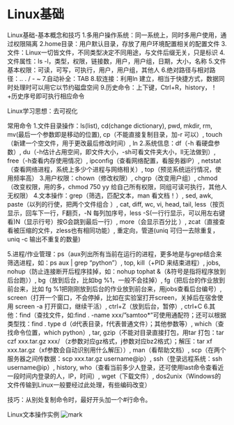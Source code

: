 # Linux基础

Linux基础-基本概念和技巧
1.多用户操作系统：同一系统上，同时多用户使用，通过权限隔离
2.home目录：用户默认目录，存放了用户环境配置相关的配置文件
3.文件：Linux一切皆文件，不同类型决定不同用途，与文件后缀无关，只是标识
4.文件属性：ls -l，类型，权限，链接数，用户，用户组，日期，大小，名称
5.文件基本权限：可读，可写，可执行，用户，用户组，其他人
6.绝对路径与相对路径：.. . / - ~
7.自动补全：TAB
8.软连接：利用ln 建立，相当于快捷方式，数据同时处理时可以用它以节约磁盘空间
9.历史命令：上下键，Ctrl+R，history，！+历史序号即可执行相应命令

Linux学习思想：去可视化

常用命令
1.文件目录操作：ls(list), cd(change dictionary), pwd, mkdir, rm, mv(最后一个参数即是移动的位置), cp（不能直接复制目录，加-r 可以）, touch（新建一个空文件，用于更改最后修改时间）, ln
2.系统信息：df（-h 看硬盘参数）, du（-h估计占用空间，即文件大小，-sh可看文件夹大小，ll无法做到）, free（-h查看内存使用情况）, ipconfig（查看网络配置，看服务器IP）, netstat（查看网络进程，系统上多少个进程与网络相关）, top（预览系统运行情况，使用频率高）
3.用户权限：chown（修改权限）, chgrp（改变用户组）, chmod（改变权限，用的多，chmod 750 yy 给自己所有权限，同组可读可执行，其他人无权限）
4.文本操作：grep（筛选，匹配文本，man 看文档！）, sed, awk, paste（以列的行使，把两个文件组合 ）, cat, diff, wc, vi, head, tail, less（按页显示，回车下一行，F翻页，-N 每列加序号，less -S(一行行显示，可以用左右键看)N（显示行号）按G会跳到最后一行）, more（会显示百分比 ）, zcat（直接查看被压缩的文件，zless也有相同功能）, 重定向，管道(uniq 可归一去除重复，uniq -c 输出不重复的数量)

5.进程/作业管理：ps（aux列出所有当前在运行的进程，更多地是与grep结合来筛选进程，如：ps aux | grep “python”）, top, kill（+PID 来结束进程）, jobs, nohup（防止连接断开后程序挂掉，如：nohup tophat &（&符号是指将程序放到后台跑））, bg（放到后台，比如bg %1，一般不会挂掉）, fg（把后台的作业放到前台来，比如 fg %1把刚刚放到后台的作业放到前台来，用jobs查看后台编号）, screen（打开一个窗口，不会停掉，比如在实验室打开screen，关掉后在宿舍使用 screen -a 打开窗口，继续干活）, ctrl+Z（放到后台，暂停）, ctrl+C 
6.其他：find（查找文件，如:find . -name xxx/”samtoo*”可使用通配符；还可以根据类型找：find . type d（d代表目录，f代表普通文件）；其他参数等）, which（查找命令位置，which python）, tar, gzip（不能对目录直接打包，用tar 打包：tar czf xxx.tar.gz xxx/ （z参数对应gz格式，j参数对应bz2格式）；解压：tar xf xxx.tar.gz（xf参数会自动识别用什么解压））, man（看帮助文档）, scp（在两个服务器之间传数据：scp xxx.tar.gz username@ip）, ssh（登录远程系统：ssh username@ip）, history, who（查看当前多少人登录，还可使用last命令查看近一段时间内登录的人，IP，时间）, wget（下载文件）, dos2unix（Windows的文件传输到Linux一般要经过此处理，有些编码改变）

技巧：从别处复制命令时，最好开头加一个#行命令。

Linux文本操作实例
![mark](http://oo3g995ih.bkt.clouddn.com/blog/180122/8hGbf8hIk1.png?imageslim)